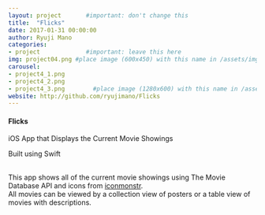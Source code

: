 ```yaml
---
layout: project       #important: don't change this
title:  "Flicks"
date: 2017-01-31 00:00:00
author: Ryuji Mano
categories:
- project             #important: leave this here
img: project04.png #place image (600x450) with this name in /assets/img/project/
carousel:
- project4_1.png
- project4_2.png
- project4_3.png        #place image (1280x600) with this name in /assets/img/project/carousel/
website: http://github.com/ryujimano/Flicks
---
```

#### Flicks

iOS App that Displays the Current Movie Showings

Built using Swift


<br/>
This app shows all of the current movie showings using The Movie Database API and icons from <a href="https://iconmonstr.com">iconmonstr</a>.
<br />
All movies can be viewed by a collection view of posters or a table view of movies with descriptions.

